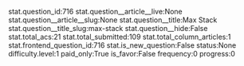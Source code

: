 stat.question_id:716
stat.question__article__live:None
stat.question__article__slug:None
stat.question__title:Max Stack
stat.question__title_slug:max-stack
stat.question__hide:False
stat.total_acs:21
stat.total_submitted:109
stat.total_column_articles:1
stat.frontend_question_id:716
stat.is_new_question:False
status:None
difficulty.level:1
paid_only:True
is_favor:False
frequency:0
progress:0

